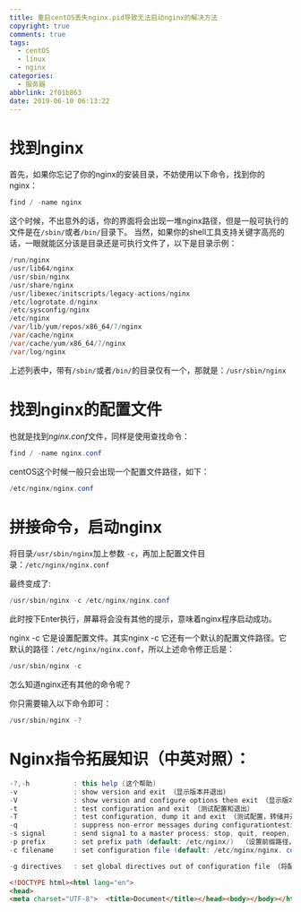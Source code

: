 ```yaml
---
title: 重启centOS丢失nginx.pid导致无法启动nginx的解决方法
copyright: true
comments: true
tags:
  - centOS
  - linux
  - nginx
categories:
  - 服务器
abbrlink: 2f01b863
date: 2019-06-10 06:13:22
---
```


# 找到nginx

首先，如果你忘记了你的nginx的安装目录，不妨使用以下命令，找到你的nginx：

```java
find / -name nginx
```

这个时候，不出意外的话，你的界面将会出现一堆nginx路径，但是一般可执行的文件是在``/sbin/``或者``/bin/``目录下。
当然，如果你的shell工具支持关键字高亮的话，一眼就能区分该是目录还是可执行文件了，以下是目录示例：


```java
/run/nginx
/usr/lib64/nginx
/usr/sbin/nginx
/usr/share/nginx
/usr/libexec/initscripts/legacy-actions/nginx
/etc/logrotate.d/nginx
/etc/sysconfig/nginx
/etc/nginx
/var/lib/yum/repos/x86_64/7/nginx
/var/cache/nginx
/var/cache/yum/x86_64/7/nginx
/var/log/nginx
```

上述列表中，带有``/sbin/``或者``/bin/``的目录仅有一个，那就是：``/usr/sbin/nginx``

# 找到nginx的配置文件

也就是找到*nginx.conf*文件，同样是使用查找命令：

```java
find / -name nginx.conf
```

centOS这个时候一般只会出现一个配置文件路径，如下：

```java
/etc/nginx/nginx.conf
```

# 拼接命令，启动nginx

将目录``/usr/sbin/nginx``加上参数 ``-c``，再加上配置文件目录：``/etc/nginx/nginx.conf``

最终变成了:

```java
/usr/sbin/nginx -c /etc/nginx/nginx.conf
```

此时按下Enter执行，屏幕将会没有其他的提示，意味着nginx程序启动成功。

nginx -c 它是设置配置文件。其实nginx -c 它还有一个默认的配置文件路径。它默认的路径：``/etc/nginx/nginx.conf``，所以上述命令修正后是：

```java
/usr/sbin/nginx -c
```

怎么知道nginx还有其他的命令呢？

你只需要输入以下命令即可：

```java
/usr/sbin/nginx -?
```



# Nginx指令拓展知识（中英对照）：

```java
-?,-h 			: this help (这个帮助)
-v 				: show version and exit （显示版本并退出）
-V 				: show version and configure options then exit （显示版本和选项，然后退出）
-t 				: test configuration and exit （测试配置和退出）
-T 				: test configuration, dump it and exit （测试配置，转储并退出）
-q 				: suppress non-error messages during configurationtesting （在配置非错误期间，禁止显示非错误消息）
-s signal 		: send signa1 to a master process: stop, quit, reopen, reload  （向主进程发送信息：停止；退出；重新打开；重新加载）
-p prefix 		: set prefix path (default: /etc/nginx/)  （设置前缀路径，默认：/etc/nginx/）
-c filename 	: set configuration file (default: /etc/nginx/nginx. conf)  （设置配置文件，默认为：/etc/nginx/nginx. conf ）

-g directives 	: set global directives out of configuration file （将配置文件设置为全局指令）

```

``` html /blog/index.html Tyrion Yu tyrionyu-blog
<!DOCTYPE html><html lang="en">
<head>	
<meta charset="UTF-8">	<title>Document</title></head><body></body></html>
```
